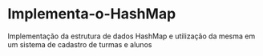 # Implementa-o-HashMap
Implementação da estrutura de dados HashMap e utilização da mesma em um sistema de cadastro de turmas e alunos
